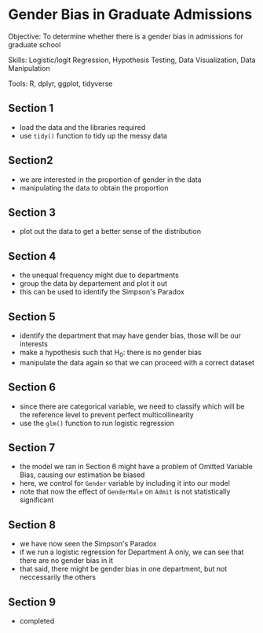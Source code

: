 # Gender Bias in Graduate Admissions

Objective: To determine whether there is a gender bias in admissions for graduate school

Skills: Logistic/logit Regression, Hypothesis Testing, Data Visualization, Data Manipulation

Tools: R, dplyr, ggplot, tidyverse

## Section 1
- load the data and the libraries required
- use `tidy()` function to tidy up the messy data

## Section2 
- we are interested in the proportion of gender in the data
- manipulating the data to obtain the proportion

## Section 3
- plot out the data to get a better sense of the distribution

## Section 4
- the unequal frequency might due to departments
- group the data by departement and plot it out
- this can be used to identify the Simpson's Paradox

## Section 5
- identify the department that may have gender bias, those will be our interests
- make a hypothesis such that H<sub>0</sub>: there is no gender bias
- manipulate the data again so that we can proceed with a correct dataset

## Section 6
- since there are categorical variable, we need to classify which will be the reference level to prevent perfect multicollinearity
- use the `glm()` function to run logistic regression

## Section 7
- the model we ran in Section 6 might have a problem of Omitted Variable Bias, causing our estimation be biased
- here, we control for `Gender` variable by including it into our model
- note that now the effect of `GenderMale` on `Admit` is not statistically significant

## Section 8
- we have now seen the Simpson's Paradox
- if we run a logistic regression for Department A only, we can see that there are no gender bias in it
- that said, there might be gender bias in one department, but not neccessarily the others

## Section 9
- completed







